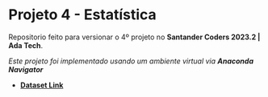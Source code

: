 # Projeto 4 - Estatística
Repositorio feito para versionar o 4º projeto no **Santander Coders 2023.2 | Ada Tech**.

_Este projeto foi implementado usando um ambiente virtual via **Anaconda Navigator**_

- **[Dataset Link](https://www.kaggle.com/datasets/fatihb/coffee-quality-data-cqi/data)**